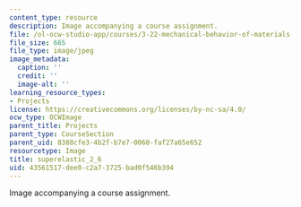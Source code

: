 ```yaml
---
content_type: resource
description: Image accompanying a course assignment.
file: /ol-ocw-studio-app/courses/3-22-mechanical-behavior-of-materials-spring-2008/43561517dee0c2a73725bad0f546b394_superelastic_2_6.jpg
file_size: 665
file_type: image/jpeg
image_metadata:
  caption: ''
  credit: ''
  image-alt: ''
learning_resource_types:
- Projects
license: https://creativecommons.org/licenses/by-nc-sa/4.0/
ocw_type: OCWImage
parent_title: Projects
parent_type: CourseSection
parent_uid: 8388cfe3-4b2f-b7e7-0060-faf27a65e652
resourcetype: Image
title: superelastic_2_6
uid: 43561517-dee0-c2a7-3725-bad0f546b394
---
```

Image accompanying a course assignment.